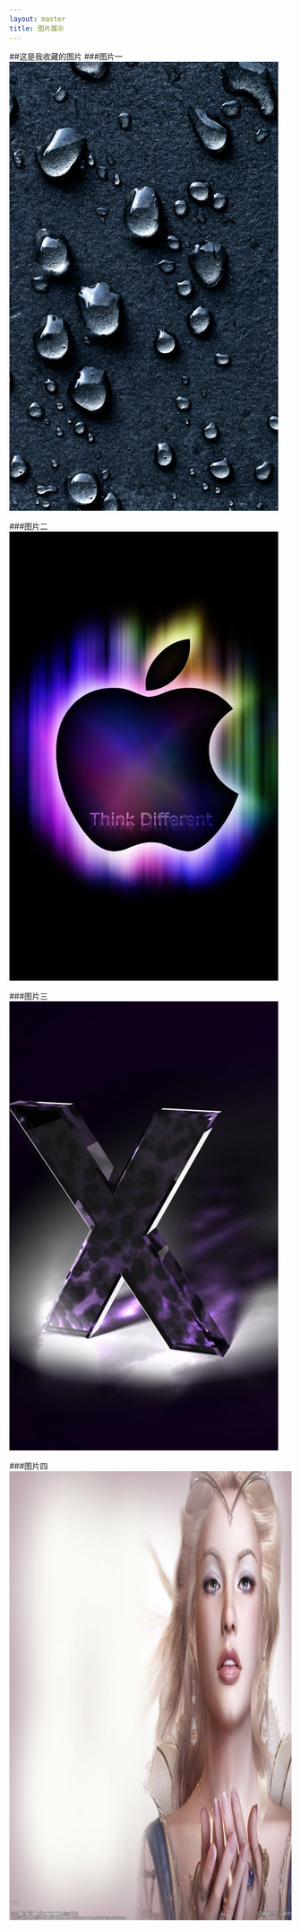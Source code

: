 ```yaml
---
layout: master
title: 图片展示
---
```


##这是我收藏的图片
###图片一
<img src="/images/post/pic-1.jpg" width="480" height="800" border="0" alt=""/>


###图片二
<img src="/images/post/pic-2.jpg" width="480" height="800" border="0" alt=""/>


###图片三
<img src="/images/post/pic-3.jpg" width="480" height="800" border="0" alt=""/>


###图片四
<img src="/images/post/pic-4.jpg" width="1280" height="800" border="0" alt=""/>

